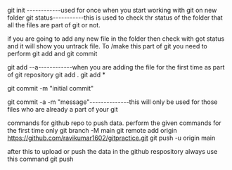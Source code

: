git init ------------used for once when you start working with git on new folder
git status-----------this is used to check thr status of the folder that all the files are part of git or not.


if you are going to add any new file in the folder then check with got status and it will  show you untrack file. To /make this part of git you need to perform git add and git commit


git add --a------------when you are adding the file for the first time as part of git repository
git add .
git add *

git commit -m "initial commit"


git commit -a -m "message"--------------this will only be used for those files who are already a part of your git




commands for github repo to push data. perform the given commands for the first time only
git branch -M main
git remote add origin https://github.com/ravikumar1602/gitpractice.git
git push -u origin main


after this to upload or push the data in the github respository always use this command
git push